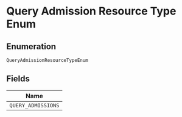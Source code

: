 
# Query Admission Resource Type Enum

## Enumeration

`QueryAdmissionResourceTypeEnum`

## Fields

| Name |
|  --- |
| `QUERY_ADMISSIONS` |

